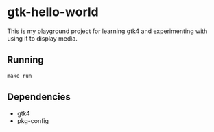 # gtk-hello-world

This is my playground project for learning gtk4 and experimenting with using it to display media.

## Running

`make run`

## Dependencies

* gtk4
* pkg-config 
